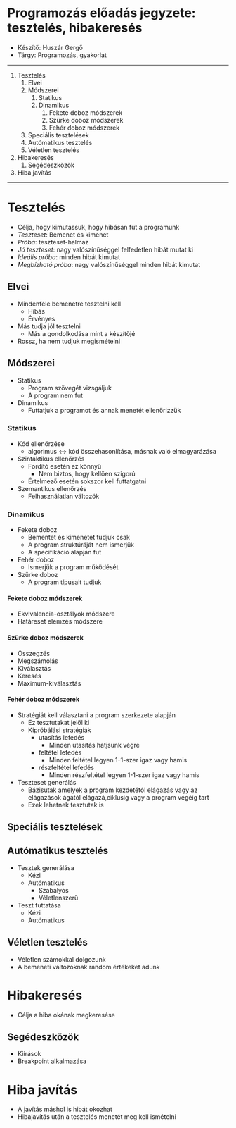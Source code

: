 # Programozás előadás jegyzete: tesztelés, hibakeresés
- Készítő: Huszár Gergő
- Tárgy: Programozás, gyakorlat

---
1. Tesztelés
   1. Elvei
   2. Módszerei
      1. Statikus
      2. Dinamikus
         1. Fekete doboz módszerek
         2. Szürke doboz módszerek
         3. Fehér doboz módszerek
   3. Speciális tesztelések
   4. Autómatikus tesztelés
   5. Véletlen tesztelés
2. Hibakeresés
   1. Segédeszközök
3. Hiba javítás
---

# Tesztelés
- Célja, hogy kimutassuk, hogy hibásan fut a programunk
- *Teszteset*: Bemenet és kimenet
- *Próba*: teszteset-halmaz
- *Jó teszteset*: nagy valószínűséggel felfedetlen híbát mutat ki
- *Ideális próba*: minden hibát kimutat
- *Megbízható próba*: nagy valószínűséggel minden hibát kimutat
## Elvei
- Mindenféle bemenetre tesztelni kell
  - Hibás
  - Érvényes
- Más tudja jól tesztelni
  - Más a gondolkodása mint a készítőjé
- Rossz, ha nem tudjuk megismételni
## Módszerei
- Statikus
  - Program szövegét vizsgáljuk
  - A program nem fut
- Dinamikus
  - Futtatjuk a programot és annak menetét ellenőrizzük
### Statikus 
- Kód ellenőrzése
  - algorimus \<-\> kód összehasonlítása, másnak való elmagyarázása
- Szintaktikus ellenőrzés
  - Fordító esetén ez könnyű
    - Nem biztos, hogy kellően szigorú
  - Értelmező esetén sokszor kell futtatgatni
- Szemantikus ellenőrzés
  - Felhasználatlan változók
### Dinamikus
- Fekete doboz
  - Bementet és kimenetet tudjuk csak
  - A program struktúráját nem ismerjük
  - A specifikáció alapján fut
- Fehér doboz
  - Ismerjük a program működését
- Szürke doboz
  - A program típusait tudjuk
#### Fekete doboz módszerek
- Ekvivalencia-osztályok módszere
- Határeset elemzés módszere
#### Szürke doboz módszerek
- Összegzés
- Megszámolás
- Kiválasztás
- Keresés
- Maximum-kiválasztás
#### Fehér doboz módszerek
- Stratégiát kell választani a program szerkezete alapján
  - Ez tesztutakat jelől ki
  - Kipróbálási stratégiák
    - utasítás lefedés
      - Minden utasítás hatjsunk végre
    - feltétel lefedés
      - Minden feltétel legyen 1-1-szer igaz vagy hamis
    - részfeltétel lefedés 
      - Minden részfeltétel legyen 1-1-szer igaz vagy hamis
- Teszteset generálás
  - Bázisutak amelyek a program kezdetétól elágazás vagy az elágazások ágától elágazá,ciklusig vagy a program végéig tart
  - Ezek lehetnek tesztutak is
## Speciális tesztelések
## Autómatikus tesztelés
- Tesztek generálása
  - Kézi
  - Autómatikus
    - Szabályos
    - Véletlenszerű
- Teszt futtatása
  - Kézi
  - Autómatikus
## Véletlen tesztelés
- Véletlen számokkal dolgozunk
- A bemeneti változóknak random értékeket adunk
# Hibakeresés
- Célja a hiba okának megkeresése
## Segédeszközök
- Kiírások
- Breakpoint alkalmazása
# Hiba javítás
- A javítás máshol is hibát okozhat
- Hibajavítás után a tesztelés menetét meg kell ismételni